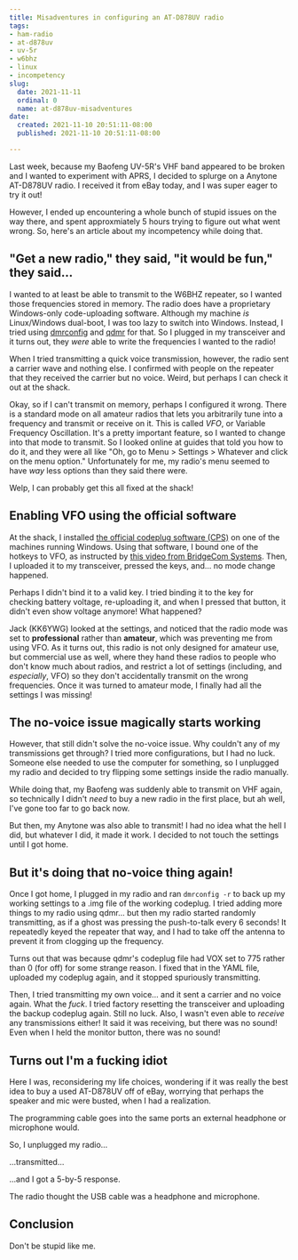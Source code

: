 ```yaml
---
title: Misadventures in configuring an AT-D878UV radio
tags:
- ham-radio
- at-d878uv
- uv-5r
- w6bhz
- linux
- incompetency
slug:
  date: 2021-11-11
  ordinal: 0
  name: at-d878uv-misadventures
date:
  created: 2021-11-10 20:51:11-08:00
  published: 2021-11-10 20:51:11-08:00

---
```


Last week, because my Baofeng UV-5R's VHF band appeared to be broken and I
wanted to experiment with APRS, I decided to splurge on a Anytone AT-D878UV
radio. I received it from eBay today, and I was super eager to try it out!

However, I ended up encountering a whole bunch of stupid issues on the way
there, and spent approxmiately 5 hours trying to figure out what went wrong. So,
here's an article about my incompetency while doing that.

<!-- excerpt -->

## "Get a new radio," they said, "it would be fun," they said...

I wanted to at least be able to transmit to the W6BHZ repeater, so I wanted
those frequencies stored in memory. The radio does have a proprietary
Windows-only code-uploading software. Although my machine _is_ Linux/Windows
dual-boot, I was too lazy to switch into Windows. Instead, I tried using
[dmrconfig](https://github.com/OpenRTX/dmrconfig) and
[qdmr](https://dm3mat.darc.de/qdmr/) for that. So I plugged in my transceiver
and it turns out, they _were_ able to write the frequencies I wanted to the
radio!

When I tried transmitting a quick voice transmission, however, the radio sent a
carrier wave and nothing else. I confirmed with people on the repeater that they
received the carrier but no voice. Weird, but perhaps I can check it out at the
shack.

Okay, so if I can't transmit on memory, perhaps I configured it wrong. There is
a standard mode on all amateur radios that lets you arbitrarily tune into a
frequency and transmit or receive on it. This is called _VFO_, or Variable
Frequency Oscillation. It's a pretty important feature, so I wanted to change
into that mode to transmit. So I looked online at guides that told you how to do
it, and they were all like "Oh, go to Menu > Settings > Whatever and click on
the menu option." Unfortunately for me, my radio's menu seemed to have _way_
less options than they said there were.

Welp, I can probably get this all fixed at the shack!

## Enabling VFO using the official software

At the shack, I installed
[the official codeplug software (CPS)](http://www.wouxun.us/category.php?category_id=93)
on one of the machines running Windows. Using that software, I bound one of the
hotkeys to VFO, as instructed by
[this video from BridgeCom Systems](https://www.youtube.com/watch?v=K0wfUSmv-Jo).
Then, I uploaded it to my transceiver, pressed the keys, and... no mode change
happened.

Perhaps I didn't bind it to a valid key. I tried binding it to the key for
checking battery voltage, re-uploading it, and when I pressed that button, it
didn't even show voltage anymore! What happened?

Jack (KK6YWG) looked at the settings, and noticed that the radio mode was set to
**professional** rather than **amateur**, which was preventing me from using
VFO. As it turns out, this radio is not only designed for amateur use, but
commercial use as well, where they hand these radios to people who don't know
much about radios, and restrict a lot of settings (including, and _especially_,
VFO) so they don't accidentally transmit on the wrong frequencies. Once it was
turned to amateur mode, I finally had all the settings I was missing!

## The no-voice issue magically starts working

However, that still didn't solve the no-voice issue. Why couldn't any of my
transmissions get through? I tried more configurations, but I had no luck.
Someone else needed to use the computer for something, so I unplugged my radio
and decided to try flipping some settings inside the radio manually.

While doing that, my Baofeng was suddenly able to transmit on VHF again, so
technically I didn't _need_ to buy a new radio in the first place, but ah well,
I've gone too far to go back now.

But then, my Anytone was also able to transmit! I had no idea what the hell I
did, but whatever I did, it made it work. I decided to not touch the settings
until I got home.

## But it's doing that no-voice thing again!

Once I got home, I plugged in my radio and ran `dmrconfig -r` to back up my
working settings to a .img file of the working codeplug. I tried adding more
things to my radio using qdmr... but then my radio started randomly
transmitting, as if a ghost was pressing the push-to-talk every 6 seconds! It
repeatedly keyed the repeater that way, and I had to take off the antenna to
prevent it from clogging up the frequency.

Turns out that was because qdmr's codeplug file had VOX set to 775 rather than 0
(for off) for some strange reason. I fixed that in the YAML file, uploaded my
codeplug again, and it stopped spuriously transmitting.

Then, I tried transmitting my own voice... and it sent a carrier and no voice
again. What the _fuck_. I tried factory resetting the transceiver and uploading
the backup codeplug again. Still no luck. Also, I wasn't even able to _receive_
any transmissions either! It said it was receiving, but there was no sound! Even
when I held the monitor button, there was no sound!

## Turns out I'm a fucking idiot

Here I was, reconsidering my life choices, wondering if it was really the best
idea to buy a used AT-D878UV off of eBay, worrying that perhaps the speaker and
mic were busted, when I had a realization.

The programming cable goes into the same ports an external headphone or
microphone would.

So, I unplugged my radio...

...transmitted...

...and I got a 5-by-5 response.

The radio thought the USB cable was a headphone and microphone.

## Conclusion

Don't be stupid like me.